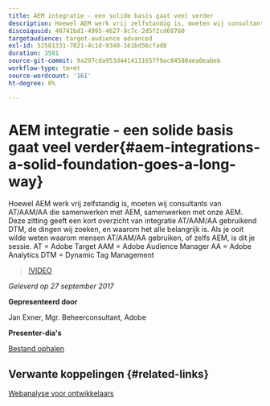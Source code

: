 ```yaml
---
title: AEM integratie - een solide basis gaat veel verder
description: Hoewel AEM werk vrij zelfstandig is, moeten wij consultants van AT/AAM/AA die samenwerken met AEM, samenwerken met onze AEM. Deze zitting geeft een kort overzicht van integratie AT/AAM/AA gebruikend DTM, de dingen wij zoeken, en waarom het alle belangrijk is.
discoiquuid: 40741bd1-4995-4627-9c7c-2d5f2cd68760
targetaudience: target-audience advanced
exl-id: 52581331-7021-4c1d-9340-161bd56cfad8
duration: 3581
source-git-commit: 9a297cda953d4414131657f9ac84580aea0eabeb
workflow-type: tm+mt
source-wordcount: '161'
ht-degree: 0%

---
```


# AEM integratie - een solide basis gaat veel verder{#aem-integrations-a-solid-foundation-goes-a-long-way}

Hoewel AEM werk vrij zelfstandig is, moeten wij consultants van AT/AAM/AA die samenwerken met AEM, samenwerken met onze AEM. Deze zitting geeft een kort overzicht van integratie AT/AAM/AA gebruikend DTM, de dingen wij zoeken, en waarom het alle belangrijk is. Als je ooit wilde weten waarom mensen AT/AAM/AA gebruiken, of zelfs AEM, is dit je sessie.   AT = Adobe Target AAM = Adobe Audience Manager AA = Adobe Analytics DTM = Dynamic Tag Management

>[!VIDEO](https://video.tv.adobe.com/v/19833/?quality=9)

*Geleverd op 27 september 2017*

**Gepresenteerd door**

Jan Exner, Mgr. Beheerconsultant, Adobe

**Presenter-dia&#39;s**

[Bestand ophalen](assets/170927-aem-gems-integrations.pdf)

## Verwante koppelingen {#related-links}

[Webanalyse voor ontwikkelaars](https://webanalyticsfordevelopers.com/)

<!--
[Get back to the Overview](https://helpx.adobe.com/experience-manager/kt/eseminars/gems/aem-index.html)
-->
